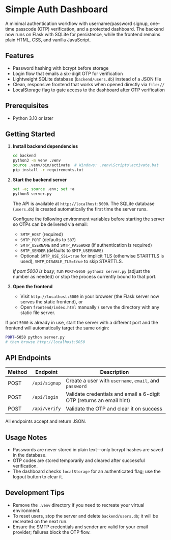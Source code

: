 # Simple Auth Dashboard

A minimal authentication workflow with username/password signup, one-time passcode (OTP) verification, and a protected dashboard. The backend now runs on Flask with SQLite for persistence, while the frontend remains plain HTML, CSS, and vanilla JavaScript.

## Features
- Password hashing with bcrypt before storage
- Login flow that emails a six-digit OTP for verification
- Lightweight SQLite database (`backend/users.db`) instead of a JSON file
- Clean, responsive frontend that works when opened directly via `file://`
- LocalStorage flag to gate access to the dashboard after OTP verification

## Prerequisites
- Python 3.10 or later

## Getting Started

1. **Install backend dependencies**
   ```bash
   cd backend
   python3 -m venv .venv
   source .venv/bin/activate  # Windows: .venv\Scripts\activate.bat
   pip install -r requirements.txt
   ```

2. **Start the backend server**
   ```bash
   set -a; source .env; set +a
   python3 server.py
   ```
   The API is available at `http://localhost:5000`. The SQLite database (`users.db`) is created automatically the first time the server runs.

   Configure the following environment variables before starting the server so OTPs can be delivered via email:

   - `SMTP_HOST` (required)
   - `SMTP_PORT` (defaults to `587`)
   - `SMTP_USERNAME` and `SMTP_PASSWORD` (if authentication is required)
   - `SMTP_SENDER` (defaults to `SMTP_USERNAME`)
   - Optional: `SMTP_USE_SSL=true` for implicit TLS (otherwise STARTTLS is used), `SMTP_DISABLE_TLS=true` to skip STARTTLS.

   *If port 5000 is busy*, run `PORT=5050 python3 server.py` (adjust the number as needed) or stop the process currently bound to that port.

3. **Open the frontend**
   - Visit `http://localhost:5000` in your browser (the Flask server now serves the static frontend), or
   - Open `frontend/index.html` manually / serve the directory with any static file server.

If port `5000` is already in use, start the server with a different port and the frontend will automatically target the same origin:

```bash
PORT=5050 python server.py
# then browse http://localhost:5050
```

## API Endpoints
| Method | Endpoint      | Description                                      |
|--------|---------------|--------------------------------------------------|
| POST   | `/api/signup` | Create a user with `username`, `email`, and `password` |
| POST   | `/api/login`  | Validate credentials and email a 6-digit OTP (returns an email hint) |
| POST   | `/api/verify` | Validate the OTP and clear it on success         |

All endpoints accept and return JSON.

## Usage Notes
- Passwords are never stored in plain text—only bcrypt hashes are saved in the database.
- OTP codes are stored temporarily and cleared after successful verification.
- The dashboard checks `localStorage` for an authenticated flag; use the logout button to clear it.

## Development Tips
- Remove the `.venv` directory if you need to recreate your virtual environment.
- To reset users, stop the server and delete `backend/users.db`; it will be recreated on the next run.
- Ensure the SMTP credentials and sender are valid for your email provider; failures block the OTP flow.
